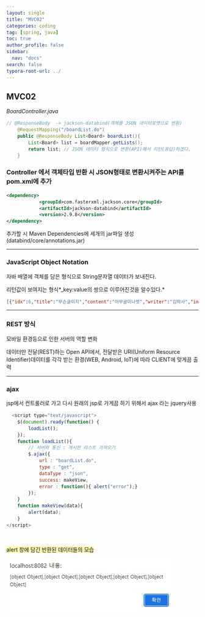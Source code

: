 ```yaml
---
layout: single
title: "MVC02"
categories: coding
tag: [spring, java]
toc: true
author_profile: false
sidebar:
  nav: "docs"
search: false
typora-root-url: ../
---
```


## MVC02



*BoardController.java*

```java
// @ResponseBody  -> jackson-databind(객체를 JSON 데이터포맷으로 변환)
	@RequestMapping("/boardList.do")
	public @ResponseBody List<Board> boardList(){
		List<Board> list = boardMapper.getLists();
		return list; // JSON 데이터 형식으로 변환(API)해서 리턴(응답)하겠다.
	}
```



### Controller 에서 객체타입 반환 시  JSON형태로 변환시켜주는 API를 pom.xml에 추가

```xml
<dependency>
			<groupId>com.fasterxml.jackson.core</groupId>
			<artifactId>jackson-databind</artifactId>
			<version>2.9.8</version> 
</dependency>
```

추가할 시 Maven Dependencies에 세개의 jar파일 생성(databind/core/annotations.jar)

------



### JavaScript Object Notation

자바 배열에 객체를 담은 형식으로 String문자열 데이터가 보내진다. 

리턴값이 보여지는 형식*_key:value의 쌍으로 이루어진것을 알수있다.*

```json
[{"idx":6,"title":"무슨글이지","content":"아무글이나썻","writer":"김박사","indate":"2023-04-16 22:46:41","count":1},{"idx":4,"title":"게시판 수정","content":"게시판 수정했따\r\n게시판 수정했따\r\n게시판 수정했따","writer":"게시판","indate":"2023-04-16 19:59:56","count":0},{"idx":3,"title":"spring","content":"spring\r\nspring\r\nspring","writer":"홍길동","indate":"2023-04-16 19:58:58","count":0},{"idx":2,"title":"스프링게시판1_수정했습니다","content":"수프링게시판\r\n수프링게시판\r\n수프링게시판\r\n수프링게시판","writer":"박매일","indate":"2023-04-16 15:06:26","count":0},{"idx":1,"title":"스프링게시판","content":"스프링게시판","writer":"관리자","indate":"2023-04-16 15:06:25","count":0}]
```



------



### REST 방식

모바일 환경등으로 인한 서버의 역할 변화

데이터만 전달(REST)하는 Open API에서,  전달받은 URI(Uniform Resource Identifier)데이터를 각각 받는 환경(WEB, Android, IoT)에 따라 CLIENT에 맞게끔 출력



------



### ajax

jsp에서 컨트롤러로 가고 다시 원래의 jsp로 가게끔 하기 위해서 ajax 라는 jquery사용

```js
  <script type="text/javascript">
	$(document).ready(function() {
		loadList();
	});
	function loadList(){
		// 서버와 통신 : 게시판 리스트 가져오기
		$.ajax({
			url : "boardList.do",
			type : "get",
			dataType : "json",
			success: makeView,
			error : function(){ alert("error");}
		});
	}
	function makeView(data){
		alert(data);
	}
</script>
```

<br>

<span style="background-color:#fff5b1">alert 창에 담긴 반환된 데이터들의 모습</span>



![JSON_Data](/images/2023-04-18-first/JSON_Data-1681828238971-2.jpg)





